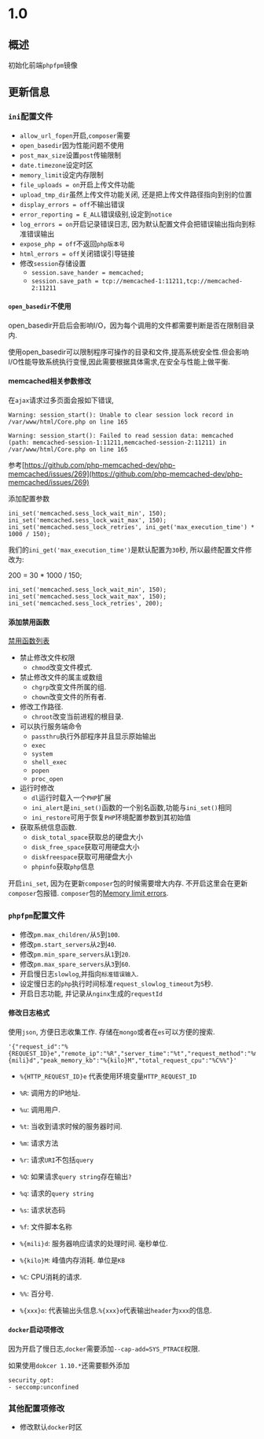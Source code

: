# 1.0

## 概述

初始化前端`phpfpm`镜像

## 更新信息

### `ini`配置文件

* `allow_url_fopen`开启,`composer`需要
* `open_basedir`因为性能问题不使用
* `post_max_size`设置`post`传输限制
* `date.timezone`设定时区
* `memory_limit`设定内存限制
* `file_uploads = on`开启上传文件功能
* `upload_tmp_dir`虽然上传文件功能关闭, 还是把上传文件路径指向到别的位置
* `display_errors = off`不输出错误
* `error_reporting = E_ALL`错误级别,设定到`notice`
* `log_errors = on`开启记录错误日志, 因为默认配置文件会把错误输出指向到标准错误输出
* `expose_php = off`不返回`php版本号`
* `html_errors = off`关闭错误引导链接
* 修改`session`存储设置
	* `session.save_hander = memcached;`
	* `session.save_path = tcp://memcached-1:11211,tcp://memcached-2:11211`

#### `open_basedir`不使用

open_basedir开启后会影响I/O，因为每个调用的文件都需要判断是否在限制目录内.

使用open_basedir可以限制程序可操作的目录和文件,提高系统安全性.但会影响I/O性能导致系统执行变慢,因此需要根据具体需求,在安全与性能上做平衡.

#### memcached相关参数修改

在`ajax`请求过多页面会报如下错误, 

```
Warning: session_start(): Unable to clear session lock record in /var/www/html/Core.php on line 165

Warning: session_start(): Failed to read session data: memcached (path: memcached-session-1:11211,memcached-session-2:11211) in /var/www/html/Core.php on line 165
```

参考[https://github.com/php-memcached-dev/php-memcached/issues/269](https://github.com/php-memcached-dev/php-memcached/issues/269)

添加配置参数

```
ini_set('memcached.sess_lock_wait_min', 150);
ini_set('memcached.sess_lock_wait_max', 150);
ini_set('memcached.sess_lock_retries', ini_get('max_execution_time') * 1000 / 150);
```

我们的`ini_get('max_execution_time')`是默认配置为`30`秒, 所以最终配置文件修改为:

200 = 30 * 1000 / 150;

```
ini_set('memcached.sess_lock_wait_min', 150);
ini_set('memcached.sess_lock_wait_max', 150);
ini_set('memcached.sess_lock_retries', 200);
```

#### 添加禁用函数

[禁用函数列表](./disableFunctions.md)

* 禁止修改文件权限
	* `chmod`改变文件模式.
* 禁止修改文件的属主或数组
	* `chgrp`改变文件所属的组.
	* `chown`改变文件的所有者.
* 修改工作路径.
	* `chroot`改变当前进程的根目录.
* 可以执行服务端命令
	* `passthru`执行外部程序并且显示原始输出
	* `exec`
	* `system`
	* `shell_exec`
	* `popen`
	* `proc_open`
* 运行时修改
	* `dl`运行时载入一个`PHP`扩展
	* `ini_alert`是`ini_set()`函数的一个别名函数,功能与`ini_set()`相同
	* `ini_restore`可用于恢复`PHP`环境配置参数到其初始值
* 获取系统信息函数.
	* `disk_total_space`获取总的硬盘大小
	* `disk_free_space`获取可用硬盘大小
	* `diskfreespace`获取可用硬盘大小
	* `phpinfo`获取`php`信息

开启`ini_set`, 因为在更新`composer`包的时候需要增大内存. 不开启这里会在更新`composer`包报错.
`composer`包的[Memory limit errors](https://getcomposer.org/doc/articles/troubleshooting.md#memory-limit-errors).

### `phpfpm`配置文件

* 修改`pm.max_children/`从`5`到`100`.
* 修改`pm.start_servers`从`2`到`40`.
* 修改`pm.min_spare_servers`从`1`到`20`. 
* 修改`pm.max_spare_servers`从`3`到`60`.
* 开启慢日志`slowlog`,并指向`标准错误输入`.
* 设定慢日志的`php`执行时间标准`request_slowlog_timeout`为`5`秒.
* 开启日志功能, 并记录从`nginx`生成的`requestId`

#### 修改日志格式

使用`json`, 方便日志收集工作. 存储在`mongo`或者在`es`可以方便的搜索.

```shell
'{"request_id":"%{REQUEST_ID}e","remote_ip":"%R","server_time":"%t","request_method":"%m","request_uri":"%r%Q%q","status":"%s","script_filename":"%f","server_request_millsecond":"%{mili}d","peak_memory_kb":"%{kilo}M","total_request_cpu":"%C%%"}'
```

* `%{HTTP_REQUEST_ID}e` 代表使用环境变量`HTTP_REQUEST_ID`
* `%R`: 调用方的IP地址.
* `%u`: 调用用户.
* `%t`: 当收到请求时候的服务器时间.
* `%m`: 请求方法
* `%r`: 请求`URI`不包括`query`
* `%Q`: 如果请求`query string`存在输出`?`
* `%q`: 请求的`query string`
* `%s`: 请求状态码
* `%f`: 文件脚本名称
* `%{mili}d`: 服务器响应请求的处理时间. 毫秒单位.
* `%{kilo}M`: 峰值内存消耗. 单位是`KB`
* `%C`: CPU消耗的请求.
* `%%`: 百分号.

* `%{xxx}o`: 代表输出头信息.`%{xxx}o`代表输出`header`为`xxx`的信息.

#### `docker`启动项修改

因为开启了慢日志,`docker`需要添加`--cap-add=SYS_PTRACE`权限.

如果使用`dokcer 1.10.*`还需要额外添加

```
security_opt: 
- seccomp:unconfined
```

### 其他配置项修改

* 修改默认`docker`时区